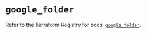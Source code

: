 # `google_folder`

Refer to the Terraform Registry for docs: [`google_folder`](https://registry.terraform.io/providers/hashicorp/google-beta/6.23.0/docs/resources/google_folder).
